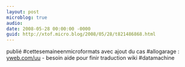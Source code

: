 ```yaml
---
layout: post
microblog: true
audio: 
date: 2008-05-28 00:00:00 -0000
guid: http://xtof.micro.blog/2008/05/28/t821486868.html
---
```

publié  #cettesemaineenmicroformats avec ajout du cas #allogarage : [yweb.com/uu](http://yweb.com/uu) - besoin aide pour finir traduction wiki #datamachine

